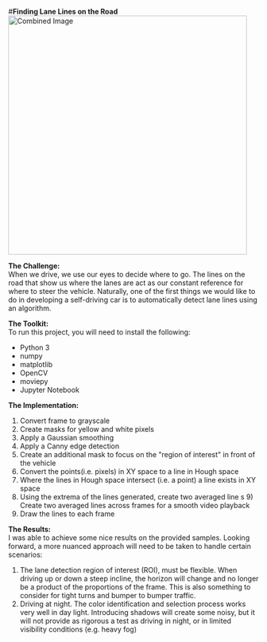 #**Finding Lane Lines on the Road** 
<img src="laneLines_thirdPass.jpg" width="480" alt="Combined Image" />


**The Challenge:**  
When we drive, we use our eyes to decide where to go.  The lines on the road that show us where the lanes are act as our constant reference for where to steer the vehicle.  Naturally, one of the first things we would like to do in developing a self-driving car is to automatically detect lane lines using an algorithm.

**The Toolkit:**  
To run this project, you will need to install the following:
- Python 3
- numpy
- matplotlib
- OpenCV 
- moviepy
- Jupyter Notebook

**The Implementation:**  
1) Convert frame to grayscale
2) Create masks for yellow and white pixels
3) Apply a Gaussian smoothing
4) Apply a Canny edge detection
5) Create an additional mask to focus on the "region of interest" in front of the vehicle
6) Convert the points(i.e. pixels) in XY space to a line in Hough space
7) Where the lines in Hough space intersect (i.e. a point) a line exists in XY space
8) Using the extrema of the lines generated, create two averaged line s 9) Create two averaged lines across frames for a smooth video playback
10) Draw the lines to each frame

**The Results:**  
I was able to achieve some nice results on the provided samples. Looking forward, a more nuanced approach will need to be taken to handle certain scenarios:
1. The lane detection region of interest (ROI), must be flexible. When driving up or down a steep incline, the horizon will change and no longer be a product of the proportions of the frame. This is also something to consider for tight turns and bumper to bumper traffic.   
2. Driving at night. The color identification and selection process works very well in day light. Introducing shadows will create some noisy, but it will not provide as rigorous a test as driving in night, or in limited visibility conditions (e.g. heavy fog)
 

